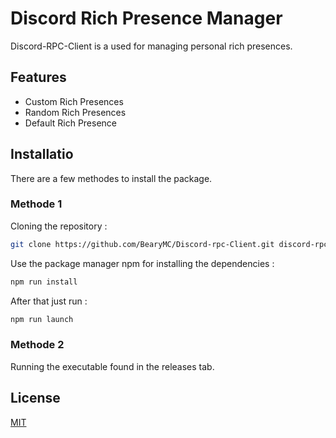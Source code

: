 # Discord Rich Presence Manager

Discord-RPC-Client is a used for managing personal rich presences.

## Features
* Custom Rich Presences
* Random Rich Presences
* Default Rich Presence

## Installatio
There are a few methodes to install the package. 
### Methode 1
Cloning the repository : 
```bash
git clone https://github.com/BearyMC/Discord-rpc-Client.git discord-rpc-client
```
Use the package manager npm for installing the dependencies : 

```bash
npm run install
```

After that just run :
```bash
npm run launch
```

### Methode 2
Running the executable found in the releases tab.

## License
[MIT](https://choosealicense.com/licenses/mit/)
